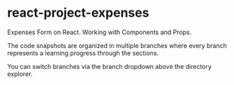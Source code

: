 # react-project-expenses

Expenses Form on React. Working with Components and Props.

The code snapshots are organized in multiple branches where every branch represents a learning progress through the sections.

You can switch branches via the branch dropdown above the directory explorer.
